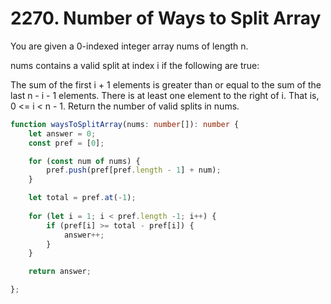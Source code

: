 # 2270. Number of Ways to Split Array

You are given a 0-indexed integer array nums of length n.

nums contains a valid split at index i if the following are true:

The sum of the first i + 1 elements is greater than or equal to the sum of the last n - i - 1 elements.
There is at least one element to the right of i. That is, 0 <= i < n - 1.
Return the number of valid splits in nums.

```ts
function waysToSplitArray(nums: number[]): number {
    let answer = 0;
    const pref = [0];

    for (const num of nums) {
        pref.push(pref[pref.length - 1] + num);
    }

    let total = pref.at(-1);
    
    for (let i = 1; i < pref.length -1; i++) {
        if (pref[i] >= total - pref[i]) {
            answer++;
        }
    }

    return answer;

};
```
